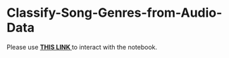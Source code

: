# Classify-Song-Genres-from-Audio-Data
Please use <a href="https://nbviewer.jupyter.org/github/kpourang/Classify-Song-Genres-from-Audio-Data/blob/main/notebook.ipynb"> <b> THIS LINK </b></a> to interact with the notebook.
